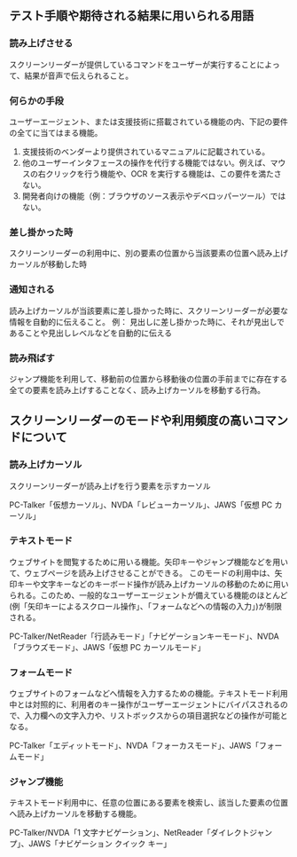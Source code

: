 ## テスト手順や期待される結果に用いられる用語

### 読み上げさせる

スクリーンリーダーが提供しているコマンドをユーザーが実行することによって、結果が音声で伝えられること。

### 何らかの手段

ユーザーエージェント、または支援技術に搭載されている機能の内、下記の要件の全てに当てはまる機能。

1. 支援技術のベンダーより提供されているマニュアルに記載されている。
2. 他のユーザーインタフェースの操作を代行する機能ではない。例えば、マウスの右クリックを行う機能や、OCR を実行する機能は、この要件を満たさない。
3. 開発者向けの機能（例：ブラウザのソース表示やデベロッパーツール）ではない。

### 差し掛かった時

スクリーンリーダーの利用中に、別の要素の位置から当該要素の位置へ読み上げカーソルが移動した時

### 通知される

読み上げカーソルが当該要素に差し掛かった時に、スクリーンリーダーが必要な情報を自動的に伝えること。
例： 見出しに差し掛かった時に、それが見出しであることや見出しレベルなどを自動的に伝える

### 読み飛ばす

ジャンプ機能を利用して、移動前の位置から移動後の位置の手前までに存在する全ての要素を読み上げすることなく、読み上げカーソルを移動する行為。

## スクリーンリーダーのモードや利用頻度の高いコマンドについて

### 読み上げカーソル

スクリーンリーダーが読み上げを行う要素を示すカーソル

PC-Talker「仮想カーソル」、NVDA「レビューカーソル」、JAWS「仮想 PC カーソル」

### テキストモード

ウェブサイトを閲覧するために用いる機能。矢印キーやジャンプ機能などを用いて、ウェブページを読み上げさせることができる。
このモードの利用中は、矢印キーや文字キーなどのキーボード操作が読み上げカーソルの移動のために用いられる。このため、一般的なユーザーエージェントが備えている機能のほとんど(例「矢印キーによるスクロール操作」、「フォームなどへの情報の入力」)が制限される。

PC-Talker/NetReader「行読みモード」「ナビゲーションキーモード」、NVDA「ブラウズモード」、JAWS「仮想 PC カーソルモード」

### フォームモード

ウェブサイトのフォームなどへ情報を入力するための機能。テキストモード利用中とは対照的に、利用者のキー操作がユーザーエージェントにバイパスされるので、入力欄への文字入力や、リストボックスからの項目選択などの操作が可能となる。

PC-Talker「エディットモード」、NVDA「フォーカスモード」、JAWS「フォームモード」

### ジャンプ機能

テキストモード利用中に、任意の位置にある要素を検索し、該当した要素の位置へ読み上げカーソルを移動する機能。

PC-Talker/NVDA「1 文字ナビゲーション」、NetReader「ダイレクトジャンプ」、JAWS「ナビゲーション クイック キー」
